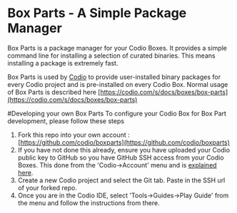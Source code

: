 Box Parts - A Simple Package Manager
====================================

Box Parts is a package manager for your Codio Boxes. It provides a simple command line for installing a selection of curated binaries. This means installing a package is extremely fast.

Box Parts is used by [Codio](https://codio.com) to provide user-installed binary packages for every Codio project and is pre-installed on every Codio Box. Normal usage of Box Parts is described here [https://codio.com/s/docs/boxes/box-parts](https://codio.com/s/docs/boxes/box-parts)

#Developing your own Box Parts
To configure your Codio Box for Box Part development, please follow these steps

1. Fork this repo into your own account : [https://github.com/codio/boxparts](https://github.com/codio/boxparts)
1. If you have not done this already, ensure you have uploaded your Codio public key to GitHub so you have GitHub SSH access from your Codio Boxes. This done from the 'Codio->Account' menu and is [explained here](https://codio.com/s/docs/settings-prefs/account-settings/acct-github/).
1. Create a new Codio project and select the Git tab. Paste in the SSH url of your forked repo.
1. Once you are in the Codio IDE, select 'Tools->Guides->Play Guide' from the menu and follow the instructions from there.

